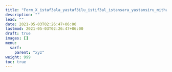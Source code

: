 ```yaml
---
title: "Form_X_istaf3ala_yastaf3ilu_istif3al_istansara_yastansiru_mithal"
description: ""
lead: ""
date: 2021-05-03T02:26:47+06:00
lastmod: 2021-05-03T02:26:47+06:00
draft: true
images: []
menu: 
  sarf:
    parent: "xyz"
weight: 999
toc: true
---
```



